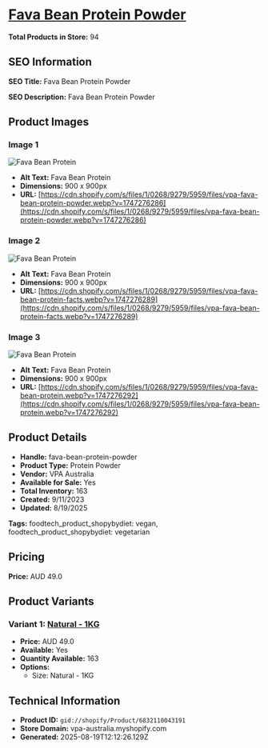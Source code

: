 # [Fava Bean Protein Powder](https://vpa-australia.myshopify.com/products/fava-bean-protein-powder)

**Total Products in Store:** 94

## SEO Information

**SEO Title:** Fava Bean Protein Powder

**SEO Description:** Fava Bean Protein Powder

## Product Images

### Image 1
![Fava Bean Protein](https://cdn.shopify.com/s/files/1/0268/9279/5959/files/vpa-fava-bean-protein-powder.webp?v=1747276286)

- **Alt Text:** Fava Bean Protein
- **Dimensions:** 900 x 900px
- **URL:** [https://cdn.shopify.com/s/files/1/0268/9279/5959/files/vpa-fava-bean-protein-powder.webp?v=1747276286](https://cdn.shopify.com/s/files/1/0268/9279/5959/files/vpa-fava-bean-protein-powder.webp?v=1747276286)

### Image 2
![Fava Bean Protein](https://cdn.shopify.com/s/files/1/0268/9279/5959/files/vpa-fava-bean-protein-facts.webp?v=1747276289)

- **Alt Text:** Fava Bean Protein
- **Dimensions:** 900 x 900px
- **URL:** [https://cdn.shopify.com/s/files/1/0268/9279/5959/files/vpa-fava-bean-protein-facts.webp?v=1747276289](https://cdn.shopify.com/s/files/1/0268/9279/5959/files/vpa-fava-bean-protein-facts.webp?v=1747276289)

### Image 3
![Fava Bean Protein](https://cdn.shopify.com/s/files/1/0268/9279/5959/files/vpa-fava-bean-protein.webp?v=1747276292)

- **Alt Text:** Fava Bean Protein
- **Dimensions:** 900 x 900px
- **URL:** [https://cdn.shopify.com/s/files/1/0268/9279/5959/files/vpa-fava-bean-protein.webp?v=1747276292](https://cdn.shopify.com/s/files/1/0268/9279/5959/files/vpa-fava-bean-protein.webp?v=1747276292)

## Product Details

- **Handle:** fava-bean-protein-powder
- **Product Type:** Protein Powder
- **Vendor:** VPA Australia
- **Available for Sale:** Yes
- **Total Inventory:** 163
- **Created:** 9/11/2023
- **Updated:** 8/19/2025

**Tags:** foodtech_product_shopybydiet: vegan, foodtech_product_shopybydiet: vegetarian

## Pricing

**Price:** AUD 49.0

## Product Variants

### Variant 1: [Natural - 1KG](https://vpa-australia.myshopify.com/products/fava-bean-protein-powder)

- **Price:** AUD 49.0
- **Available:** Yes
- **Quantity Available:** 163
- **Options:**
  - Size: Natural - 1KG

## Technical Information

- **Product ID:** `gid://shopify/Product/6832110043191`
- **Store Domain:** vpa-australia.myshopify.com
- **Generated:** 2025-08-19T12:12:26.129Z

